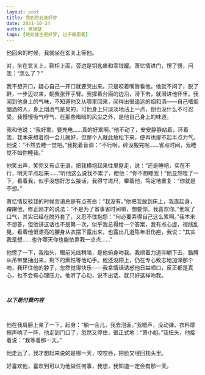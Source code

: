 ```yaml
---
layout: post
title: 我到绝处逢好梦
date: 2021-10-24
author: 萧锦瑟
tags: [绝处逢生是好梦, 过于画眉者]
---
```


他回来的时候，我就坐在玄关上等他。

对，坐在玄关上，鞋柜上面，旁边是钥匙串和零钱罐。萧忆情进门，愣了愣，问我：“怎么了？”

我不想开口，疑心自己一开口就要哭出来。只是咬着嘴唇看他。他就不问了，脱了鞋，一步迈过来，朝我张开手臂。我撑着台面的边沿，滑下去，就滑进他怀里。我闻到他身上的气味，不知道他又从哪里回来，闻得出很遥远的烟和酒——自己嗜烟酗酒的人，身上烟酒气是臭的，可他身上只淡淡地沾上一点，倒也没什么不可忍受。我慢慢吸气呼气，在那些晦暗的风尘之外，是他自己身上的味道。

我和他说：“我好累，要充电……真的好累啊。”他不动了，安安静静站着，环着我，我本来想着抱一会儿就好，但整个人就此放松下来，便再也提不起半点力气。他说：“不然去睡一觉吧。”我拖着音调：“不行啊，砖没搬完呢……省点时间，我睡觉不如你睡我。”

他笑出声，笑完又有点无语，把我横抱起来往里屋走，说：“还是睡吧，实在不行，明天早点起来……”听他这么说我不累了，瞪他：“你不想睡我！”他显然噎了一下，看着我，似乎没想好怎么接话，我得寸进尺，攀着他，笃定地重复：“你就是不想。”

萧忆情反驳我的时候言语总是有点苍白：“我没有。”他把我放到床上，我直起身，蹭蹭他，修正刚才的说法：“不是为了省事省时间嘛，想要你。我喜欢你。”他叹了口气，其实已经在脱外套了，又忍不住抱怨：“何必要弄得自己这么累啊。”我本来不想答，但他讲这话也不是第一次，似乎我总得给一个答案，我有点心虚，视线乱晃，看着他很漂亮的腰身从衣摆下露出来，也露出几道陈年旧伤疤，我说：“其实我是想……也许哪天你也能依靠我一点点……”

他愣了一下，我抬头，眼前光线稍暗，是他俯身吻我。我顺着力道仰躺下去，胳膊从吊带里抽出来，剩下的索性等他动手。他还没顾上，仍在专心致志地加深那个吻，我环住他的脖子，忽然觉得快乐——我拿情话诱惑他日益顺口，反正都是真心，也不会有心理压力。他听了心动，说不出话，就只好这样吻我。

<br>

***以下是付费内容***

<br>

他在我肩膀上亲了一下，起身：“躺一会儿，我去泡面。”我嗯声，没动弹。衣料摩擦声响了一阵，他走到门口了，忽然又停住，很正式地：“萧小姐。”我扭头，他接着说：“我等着那一天。”

他走远了，我才想起来说的是哪一天，咬咬唇，把脸又埋回枕头里。

好喜欢他，喜欢到可以为他做任何事，我想，我知道一定会有那一天。

<br>
<br>
